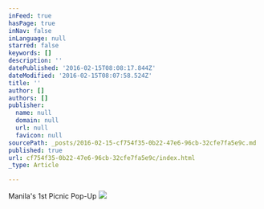 ```yaml
---
inFeed: true
hasPage: true
inNav: false
inLanguage: null
starred: false
keywords: []
description: ''
datePublished: '2016-02-15T08:08:17.844Z'
dateModified: '2016-02-15T08:07:58.524Z'
title: ''
author: []
authors: []
publisher:
  name: null
  domain: null
  url: null
  favicon: null
sourcePath: _posts/2016-02-15-cf754f35-0b22-47e6-96cb-32cfe7fa5e9c.md
published: true
url: cf754f35-0b22-47e6-96cb-32cfe7fa5e9c/index.html
_type: Article

---
```

Manila's 1st Picnic Pop-Up
![](https://the-grid-user-content.s3-us-west-2.amazonaws.com/68c20ae3-233d-47fa-bbfb-ace4738c6825.png)